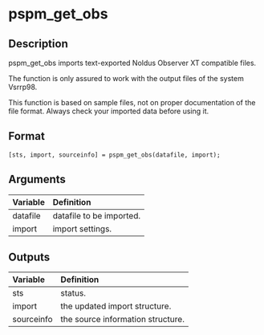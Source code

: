 # pspm_get_obs
## Description
pspm_get_obs imports text-exported Noldus Observer XT compatible files. 

The function is only assured to work with the output files of the system Vsrrp98.

This function is based on sample files, not on proper documentation of the file format. Always check your imported data before using it. 

## Format
`[sts, import, sourceinfo] = pspm_get_obs(datafile, import);`

## Arguments
| Variable | Definition |
|:--|:--|
| datafile | datafile to be imported. |
| import | import settings. |

## Outputs
| Variable | Definition |
|:--|:--|
| sts | status. |
| import | the updated import structure. |
| sourceinfo | the source information structure. |

